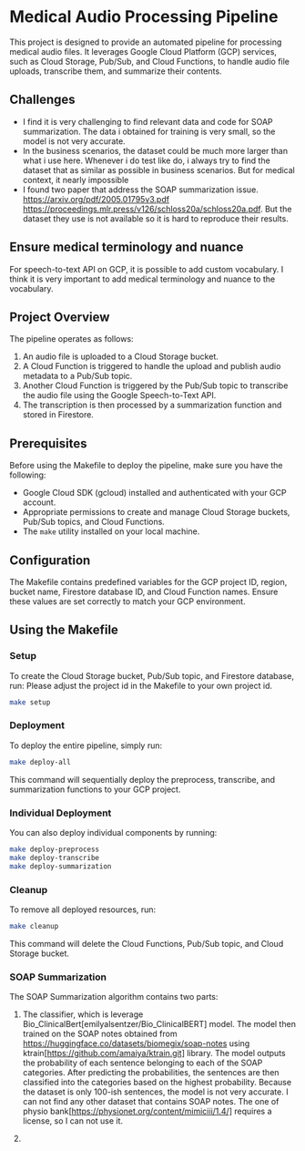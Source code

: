 # Medical Audio Processing Pipeline

This project is designed to provide an automated pipeline for processing medical audio files. It leverages Google Cloud Platform (GCP) services, such as Cloud Storage, Pub/Sub, and Cloud Functions, to handle audio file uploads, transcribe them, and summarize their contents.

## Challenges
- I find it is very challenging to find relevant data and code for SOAP summarization. The data i obtained for training is very small, so the model is not very accurate.
- In the business scenarios, the dataset could be much more larger than what i use here. Whenever i do test like do, i always try to find the dataset that as similar as possible in business scenarios. But for medical context, it nearly impossible
- I found two paper that address the SOAP summarization issue. https://arxiv.org/pdf/2005.01795v3.pdf https://proceedings.mlr.press/v126/schloss20a/schloss20a.pdf. But the dataset they use is not available so it is hard to reproduce their results.

## Ensure medical terminology and nuance
For speech-to-text API on GCP, it is possible to add custom vocabulary. I think it is very important to add medical terminology and nuance to the vocabulary.

## Project Overview

The pipeline operates as follows:

1. An audio file is uploaded to a Cloud Storage bucket.
2. A Cloud Function is triggered to handle the upload and publish audio metadata to a Pub/Sub topic.
3. Another Cloud Function is triggered by the Pub/Sub topic to transcribe the audio file using the Google Speech-to-Text API.
4. The transcription is then processed by a summarization function and stored in Firestore.

## Prerequisites

Before using the Makefile to deploy the pipeline, make sure you have the following:

- Google Cloud SDK (gcloud) installed and authenticated with your GCP account.
- Appropriate permissions to create and manage Cloud Storage buckets, Pub/Sub topics, and Cloud Functions.
- The `make` utility installed on your local machine.

## Configuration

The Makefile contains predefined variables for the GCP project ID, region, bucket name, Firestore database ID, and Cloud Function names. Ensure these values are set correctly to match your GCP environment.

## Using the Makefile

### Setup

To create the Cloud Storage bucket, Pub/Sub topic, and Firestore database, run:
Please adjust the project id in the Makefile to your own project id.

```bash
make setup
```
 

### Deployment

To deploy the entire pipeline, simply run:

```bash
make deploy-all
```

This command will sequentially deploy the preprocess, transcribe, and summarization functions to your GCP project.

### Individual Deployment
You can also deploy individual components by running:

```bash
make deploy-preprocess
make deploy-transcribe
make deploy-summarization
```

### Cleanup

To remove all deployed resources, run:

```bash
make cleanup
```

This command will delete the Cloud Functions, Pub/Sub topic, and Cloud Storage bucket.

### SOAP Summarization

The SOAP Summarization algorithm contains two parts:
1. The classifier, which is leverage Bio_ClinicalBert[emilyalsentzer/Bio_ClinicalBERT] model. The model then trained on the SOAP notes obtained from https://huggingface.co/datasets/biomegix/soap-notes using ktrain[https://github.com/amaiya/ktrain.git] library. The model outputs the probability of each sentence belonging to each of the SOAP categories. After predicting the probabilities, the sentences are then classified into the categories based on the highest probability. Because the dataset is only 100-ish sentences, the model is not very accurate. I can not find any other dataset that contains SOAP notes. The one of physio bank[https://physionet.org/content/mimiciii/1.4/] requires a license, so I can not use it. 

2. 
 

